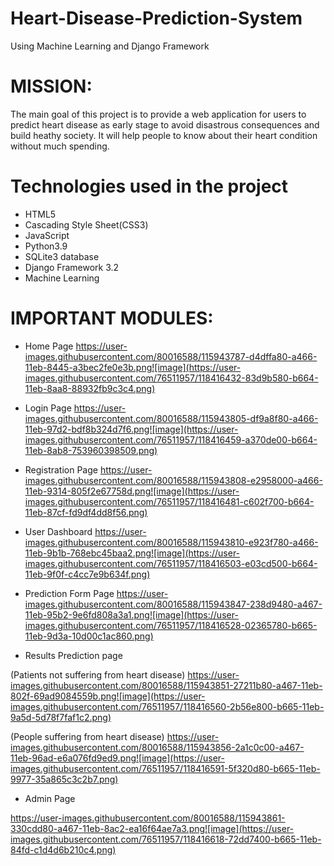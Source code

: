 # Heart-Disease-Prediction-System

Using Machine Learning and Django Framework

# MISSION:

The main goal of this project is to provide a web application for users to predict heart disease as early stage to avoid disastrous consequences and build heathy society. It will help people to know about their heart condition without much spending.

# Technologies used in the project

* HTML5 
* Cascading Style Sheet(CSS3) 
* JavaScript
* Python3.9 
* SQLite3 database 
* Django Framework 3.2 
* Machine Learning

# IMPORTANT MODULES:

* Home Page
https://user-images.githubusercontent.com/80016588/115943787-d4dffa80-a466-11eb-8445-a3bec2fe0e3b.png![image](https://user-images.githubusercontent.com/76511957/118416432-83d9b580-b664-11eb-8aa8-88932fb9c3c4.png)

* Login Page 
https://user-images.githubusercontent.com/80016588/115943805-df9a8f80-a466-11eb-97d2-bdf8b324d7f6.png![image](https://user-images.githubusercontent.com/76511957/118416459-a370de00-b664-11eb-8ab8-753960398509.png)

* Registration Page
https://user-images.githubusercontent.com/80016588/115943808-e2958000-a466-11eb-9314-805f2e67758d.png![image](https://user-images.githubusercontent.com/76511957/118416481-c602f700-b664-11eb-87cf-fd9df4dd8f56.png)

* User Dashboard
https://user-images.githubusercontent.com/80016588/115943810-e923f780-a466-11eb-9b1b-768ebc45baa2.png![image](https://user-images.githubusercontent.com/76511957/118416503-e03cd500-b664-11eb-9f0f-c4cc7e9b634f.png)

* Prediction Form Page
https://user-images.githubusercontent.com/80016588/115943847-238d9480-a467-11eb-95b2-9e6fd808a3a1.png![image](https://user-images.githubusercontent.com/76511957/118416528-02365780-b665-11eb-9d3a-10d00c1ac860.png)

* Results Prediction page

(Patients not suffering from heart disease)
https://user-images.githubusercontent.com/80016588/115943851-27211b80-a467-11eb-802f-69ad9084559b.png![image](https://user-images.githubusercontent.com/76511957/118416560-2b56e800-b665-11eb-9a5d-5d78f7faf1c2.png)

(People suffering from heart disease)
https://user-images.githubusercontent.com/80016588/115943856-2a1c0c00-a467-11eb-96ad-e6a076fd9ed9.png![image](https://user-images.githubusercontent.com/76511957/118416591-5f320d80-b665-11eb-9977-35a865c3c2b7.png)

* Admin Page

https://user-images.githubusercontent.com/80016588/115943861-330cdd80-a467-11eb-8ac2-ea16f64ae7a3.png![image](https://user-images.githubusercontent.com/76511957/118416618-72dd7400-b665-11eb-84fd-c1d4d6b210c4.png)




